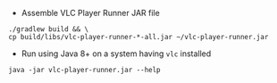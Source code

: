 * Assemble VLC Player Runner JAR file
```shell script
./gradlew build && \
cp build/libs/vlc-player-runner-*-all.jar ~/vlc-player-runner.jar
```
* Run using Java 8+ on a system having `vlc` installed
```shell script
java -jar vlc-player-runner.jar --help
```